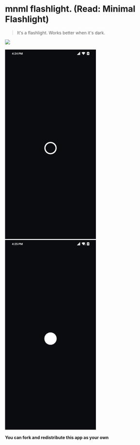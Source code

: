 # mnml flashlight. (Read: Minimal Flashlight)
> It's a flashlight. Works better when it's dark.

<img src="https://drive.google.com/open?id=1tZSSQajSbTC1HtvPWq9zsJTSYCLua3Wa" width="600" />

<p float="left">
  <img src="https://github.com/kashifulhaque/mnml_flashlight/raw/master/app/screenshots/torch_off.png" width="300" />
  <img src="https://github.com/kashifulhaque/mnml_flashlight/raw/master/app/screenshots/torch_on.png" width="300" />
</p>

**You can fork and redistribute this app as your own**
